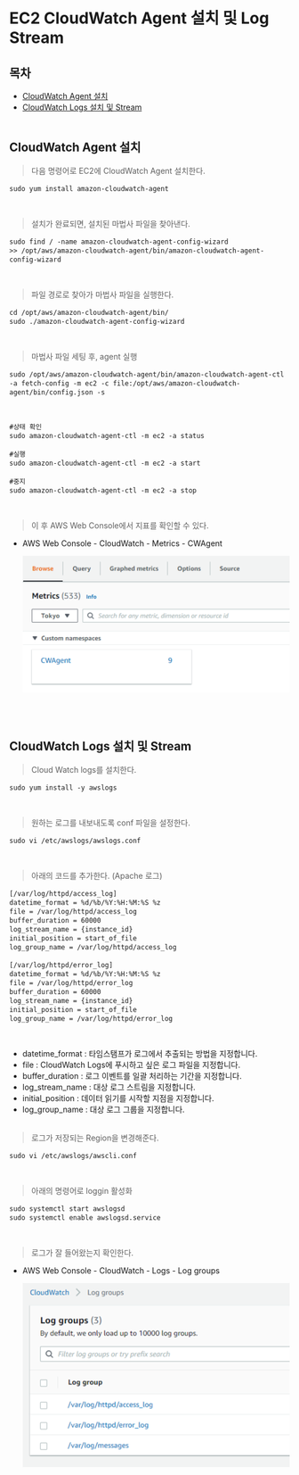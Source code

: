 # EC2 CloudWatch Agent 설치 및 Log Stream

## 목차
- [CloudWatch Agent 설치](#cw-agent-install)
- [CloudWatch Logs 설치 및 Stream](#cw-log-stream)
<br/><br/>

## <div id="cw-agent-install">CloudWatch Agent 설치<div>
> 다음 명령어로 EC2에 CloudWatch Agent 설치한다.

~~~
sudo yum install amazon-cloudwatch-agent
~~~
<br/>

> 설치가 완료되면, 설치된 마법사 파일을 찾아낸다.
~~~
sudo find / -name amazon-cloudwatch-agent-config-wizard
>> /opt/aws/amazon-cloudwatch-agent/bin/amazon-cloudwatch-agent-config-wizard
~~~
<br/>

>파일 경로로 찾아가 마법사 파일을 실행한다.
~~~
cd /opt/aws/amazon-cloudwatch-agent/bin/
sudo ./amazon-cloudwatch-agent-config-wizard
~~~
<br/>

>마법사 파일 세팅 후, agent 실행
~~~
sudo /opt/aws/amazon-cloudwatch-agent/bin/amazon-cloudwatch-agent-ctl -a fetch-config -m ec2 -c file:/opt/aws/amazon-cloudwatch-agent/bin/config.json -s
~~~
<br/>

~~~
#상태 확인
sudo amazon-cloudwatch-agent-ctl -m ec2 -a status

#실행
sudo amazon-cloudwatch-agent-ctl -m ec2 -a start

#중지
sudo amazon-cloudwatch-agent-ctl -m ec2 -a stop
~~~
<br/>

>이 후 AWS Web Console에서 지표를 확인할 수 있다.
- AWS Web Console - CloudWatch - Metrics - CWAgent

  ![cw-agent-console](../img/cw-agent.png)
<br/>
<br/>

## <div id="cw-log-stream">CloudWatch Logs 설치 및 Stream<div>
> Cloud Watch logs를 설치한다.
~~~
sudo yum install -y awslogs
~~~
<br/>

>원하는 로그를 내보내도록 conf 파일을 설정한다.
~~~
sudo vi /etc/awslogs/awslogs.conf
~~~
<br/>

>아래의 코드를 추가한다. (Apache 로그)
~~~
[/var/log/httpd/access_log]
datetime_format = %d/%b/%Y:%H:%M:%S %z
file = /var/log/httpd/access_log
buffer_duration = 60000
log_stream_name = {instance_id}
initial_position = start_of_file
log_group_name = /var/log/httpd/access_log

[/var/log/httpd/error_log]
datetime_format = %d/%b/%Y:%H:%M:%S %z
file = /var/log/httpd/error_log
buffer_duration = 60000
log_stream_name = {instance_id}
initial_position = start_of_file
log_group_name = /var/log/httpd/error_log
~~~
<br/>

- datetime_format : 타임스탬프가 로그에서 추출되는 방법을 지정합니다.
- file : CloudWatch Logs에 푸시하고 싶은 로그 파일을 지정합니다.
- buffer_duration : 로그 이벤트를 일괄 처리하는 기간을 지정합니다.
- log_stream_name : 대상 로그 스트림을 지정합니다.
- initial_position : 데이터 읽기를 시작할 지점을 지정합니다.
- log_group_name : 대상 로그 그룹을 지정합니다.
<br/><br/>

>로그가 저장되는 Region을 변경해준다.
~~~
sudo vi /etc/awslogs/awscli.conf
~~~
<br/>

>아래의 명령어로 loggin 활성화
~~~
sudo systemctl start awslogsd
sudo systemctl enable awslogsd.service
~~~
<br/>

>로그가 잘 들어왔는지 확인한다.
- AWS Web Console - CloudWatch - Logs - Log groups

  ![cw-agent-log-group](../img/cw-log-group.png)
<br/>
<br/>